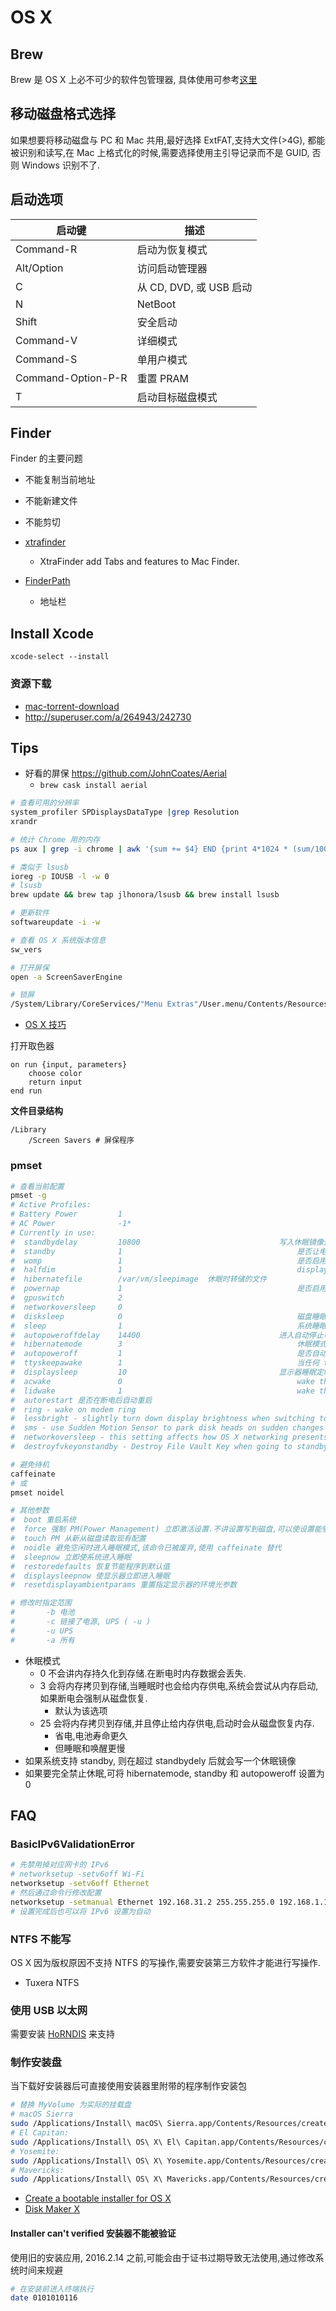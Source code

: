 # OS X

## Brew
Brew 是 OS X 上必不可少的软件包管理器, 具体使用可参考[这里](https://github.com/wenerme/wener/blob/master/tricks/manual/brew.md)

## 移动磁盘格式选择
如果想要将移动磁盘与 PC 和 Mac 共用,最好选择 ExtFAT,支持大文件(>4G), 都能被识别和读写,在 Mac 上格式化的时候,需要选择使用主引导记录而不是 GUID, 否则 Windows 识别不了.

## 启动选项
启动键 |	描述
------|----
Command-R 	|	启动为恢复模式
Alt/Option 	|	访问启动管理器
C						| 从 CD, DVD, 或 USB 启动
N						| NetBoot
Shift				| 安全启动
Command-V		| 详细模式
Command-S		| 单用户模式
Command-Option-P-R	| 重置 PRAM
T						| 启动目标磁盘模式

## Finder

Finder 的主要问题

* 不能复制当前地址
* 不能新建文件
* 不能剪切

* [xtrafinder](http://www.trankynam.com/xtrafinder/)
	* XtraFinder add Tabs and features to Mac Finder.
* [FinderPath](http://bahoom.com/finderpath/)
	* 地址栏

## Install Xcode
```
xcode-select --install
```

### 资源下载
* [mac-torrent-download](http://mac-torrent-download.net/)
* http://superuser.com/a/264943/242730

## Tips
* 好看的屏保 https://github.com/JohnCoates/Aerial
	* `brew cask install aerial`

```bash
# 查看可用的分辨率
system_profiler SPDisplaysDataType |grep Resolution
xrandr

# 统计 Chrome 用的内存
ps aux | grep -i chrome | awk '{sum += $4} END {print 4*1024 * (sum/100)}'

# 类似于 lsusb
ioreg -p IOUSB -l -w 0
# lsusb
brew update && brew tap jlhonora/lsusb && brew install lsusb

# 更新软件
softwareupdate -i -w

# 查看 OS X 系统版本信息
sw_vers

# 打开屏保
open -a ScreenSaverEngine

# 锁屏
/System/Library/CoreServices/"Menu Extras"/User.menu/Contents/Resources/CGSession -suspend


```

* [OS X 技巧](http://apple.stackexchange.com/questions/400/please-share-your-hidden-os-x-features-or-tips-and-tricks)

打开取色器

```applescript
on run {input, parameters}
	choose color
	return input
end run
```

__文件目录结构__
```
/Library
	/Screen Savers # 屏保程序
```

### pmset


```bash
# 查看当前配置
pmset -g
# Active Profiles:
# Battery Power  		1
# AC Power       		-1*
# Currently in use:
#  standbydelay         10800								写入休眠镜像到磁盘之前和停止给内存供电的延迟,秒
#  standby              1										是否让电源管理器自动休眠系统.
#  womp                 1										是否启用网络唤醒
#  halfdim              1										display sleep will use an intermediate half-brightness state between full brightness and fully off
#  hibernatefile        /var/vm/sleepimage	休眠时转储的文件
#  powernap             1										是否启用 Power Nap
#  gpuswitch            2
#  networkoversleep     0
#  disksleep            0										磁盘睡眠定时器
#  sleep                1										系统睡眠定时器,分钟,0 禁用
#  autopoweroffdelay    14400								进入自动停止电源模式的延迟,秒
#  hibernatemode        3										休眠模式,分钟,0 禁用
#  autopoweroff         1										是否自动停止电源
#  ttyskeepawake        1										当任何 tty 处于'激活'的时候都使系统不会进入睡眠.当 tty 的空闲时间超过系统睡眠时间后便不再处于 '激活' 状态.
#  displaysleep         10									显示器睡眠定时器,分钟,0 禁用
#  acwake               0										wake the machine when power source (AC/battery) is changed
#  lidwake              1										wake the machine when the laptop lid (or clamshell) is opened
#  autorestart 是否在断电后自动重启
#  ring - wake on modem ring
#  lessbright - slightly turn down display brightness when switching to this power source
#  sms - use Sudden Motion Sensor to park disk heads on sudden changes in G force
#  networkoversleep - this setting affects how OS X networking presents shared network services during system sleep. This setting is not used by all platforms; changing its value is unsupported.
#  destroyfvkeyonstandby - Destroy File Vault Key when going to standby mode. By default File vault keys are retained even when system goes to standby. If the keys are destroyed, user will be prompted to enter the password while coming out of standby mode.(value: 1 - Destroy, 0 - Retain)
```

```bash
# 避免待机
caffeinate
# 或
pmset noidel

# 其他参数
#  boot 重启系统
#  force 强制 PM(Power Management) 立即激活设置.不讲设置写到磁盘,可以使设置能够很容易被重写.当在特殊场景下 PM 未运行时很有帮助.
#  touch PM 从新从磁盘读取现有配置
#  noidle 避免空闲时进入睡眠模式,该命令已被废弃,使用 caffeinate 替代
#  sleepnow 立即使系统进入睡眠
#  restoredefaults 恢复节能程序到默认值
#  displaysleepnow 使显示器立即进入睡眠
#  resetdisplayambientparams 重置指定显示器的环境光参数

# 修改时指定范围
#		-b 电池
#		-c 链接了电源, UPS ( -u )
#		-u UPS
#		-a 所有

```

* 休眠模式
	* 0 不会讲内存持久化到存储.在断电时内存数据会丢失.
	* 3 会将内存拷贝到存储,当睡眠时也会给内存供电,系统会尝试从内存启动,如果断电会强制从磁盘恢复.
		* 默认为该选项
	* 25 会将内存拷贝到存储,并且停止给内存供电,启动时会从磁盘恢复内存.
		* 省电,电池寿命更久
		* 但睡眠和唤醒更慢
* 如果系统支持 standby, 则在超过 standbydely 后就会写一个休眠镜像
* 如果要完全禁止休眠,可将 hibernatemode, standby 和 autopoweroff 设置为 0

## FAQ

### BasicIPv6ValidationError

```bash
# 先禁用掉对应网卡的 IPv6
# networksetup -setv6off Wi-Fi
networksetup -setv6off Ethernet
# 然后通过命令行修改配置
networksetup -setmanual Ethernet 192.168.31.2 255.255.255.0 192.168.1.1
# 设置完成后也可以将 IPv6 设置为自动
```


### NTFS 不能写
OS X 因为版权原因不支持 NTFS 的写操作,需要安装第三方软件才能进行写操作.

* Tuxera NTFS

### 使用 USB 以太网
需要安装 [HoRNDIS](https://github.com/jwise/HoRNDIS) 来支持

### 制作安装盘
当下载好安装器后可直接使用安装器里附带的程序制作安装包

```bash
# 替换 MyVolume 为实际的挂载盘
# macOS Sierra
sudo /Applications/Install\ macOS\ Sierra.app/Contents/Resources/createinstallmedia --volume /Volumes/MyVolume --applicationpath /Applications/Install\ macOS\ Sierra.app
# El Capitan:
sudo /Applications/Install\ OS\ X\ El\ Capitan.app/Contents/Resources/createinstallmedia --volume /Volumes/MyVolume --applicationpath /Applications/Install\ OS\ X\ El\ Capitan.app
# Yosemite:
sudo /Applications/Install\ OS\ X\ Yosemite.app/Contents/Resources/createinstallmedia --volume /Volumes/MyVolume --applicationpath /Applications/Install\ OS\ X\ Yosemite.app
# Mavericks:
sudo /Applications/Install\ OS\ X\ Mavericks.app/Contents/Resources/createinstallmedia --volume /Volumes/MyVolume --applicationpath /Applications/Install\ OS\ X\ Mavericks.app
```

* [Create a bootable installer for OS X](https://support.apple.com/en-us/HT201372)
* [Disk Maker X](http://diskmakerx.com/)

#### Installer can't verified 安装器不能被验证
使用旧的安装应用, 2016.2.14 之前,可能会由于证书过期导致无法使用,通过修改系统时间来规避
```bash
# 在安装前进入终端执行
date 0101010116
```
